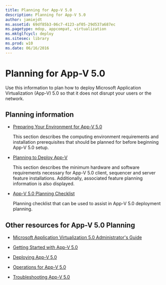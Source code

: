 ```yaml
---
title: Planning for App-V 5.0
description: Planning for App-V 5.0
author: jamiejdt
ms.assetid: 69df85b3-06c7-4123-af05-29d537a687ec
ms.pagetype: mdop, appcompat, virtualization
ms.mktglfcycl: deploy
ms.sitesec: library
ms.prod: w10
ms.date: 06/16/2016
---
```



# Planning for App-V 5.0


Use this information to plan how to deploy Microsoft Application Virtualization (App-V) 5.0 so that it does not disrupt your users or the network.

## Planning information


-   [Preparing Your Environment for App-V 5.0](preparing-your-environment-for-app-v-50.md)

    This section describes the computing environment requirements and installation prerequisites that should be planned for before beginning App-V 5.0 setup.

-   [Planning to Deploy App-V](planning-to-deploy-app-v.md)

    This section describes the minimum hardware and software requirements necessary for App-V 5.0 client, sequencer and server feature installations. Additionally, associated feature planning information is also displayed.

-   [App-V 5.0 Planning Checklist](app-v-50-planning-checklist.md)

    Planning checklist that can be used to assist in App-V 5.0 deployment planning.






## <a href="" id="other-resources-for-app-v-5-0-planning-"></a>Other resources for App-V 5.0 Planning


-   [Microsoft Application Virtualization 5.0 Administrator's Guide](microsoft-application-virtualization-50-administrators-guide.md)

-   [Getting Started with App-V 5.0](getting-started-with-app-v-50--rtm.md)

-   [Deploying App-V 5.0](deploying-app-v-50.md)

-   [Operations for App-V 5.0](operations-for-app-v-50.md)

-   [Troubleshooting App-V 5.0](troubleshooting-app-v-50.md)

 

 





